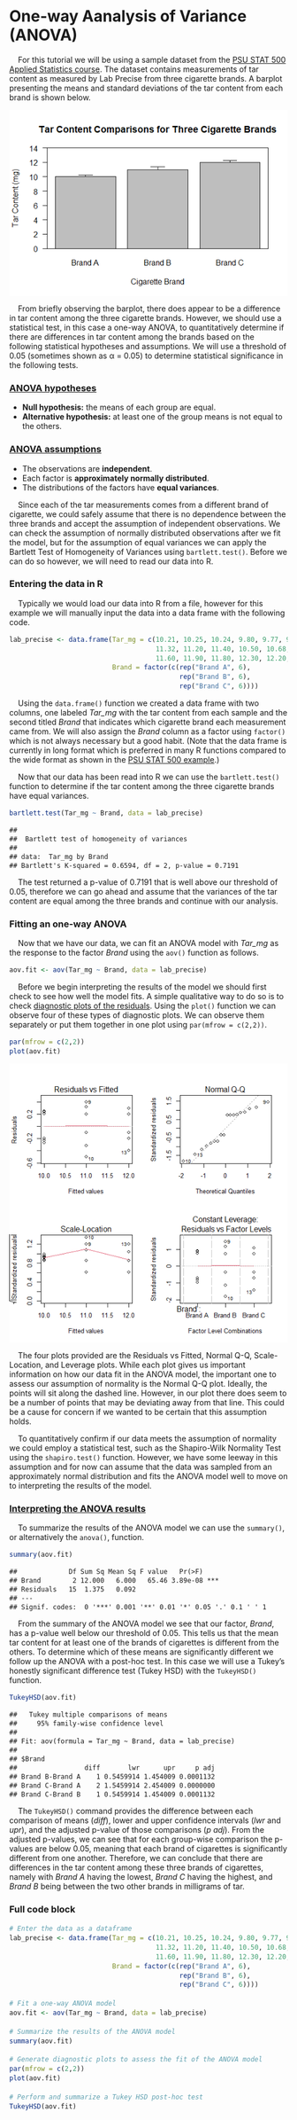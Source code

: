 
# One-way Aanalysis of Variance (ANOVA)

    For this tutorial we will be using a sample dataset from the [PSU
STAT 500 Applied Statistics
course](https://online.stat.psu.edu/stat500/lesson/10/10.1). The dataset
contains measurements of tar content as measured by Lab Precise from
three cigarette brands. A barplot presenting the means and standard
deviations of the tar content from each brand is shown below.

<img src="img/one-way-ANOVA/unnamed-chunk-2-1.png" style="display: block; margin: auto;" />

    From briefly observing the barplot, there does appear to be a
difference in tar content among the three cigarette brands. However, we
should use a statistical test, in this case a one-way ANOVA, to
quantitatively determine if there are differences in tar content among
the brands based on the following statistical hypotheses and
assumptions. We will use a threshold of 0.05 (sometimes shown as α =
0.05) to determine statistical significance in the following tests.

### [ANOVA hypotheses](https://online.stat.psu.edu/stat500/lesson/10/10.2)

-   **Null hypothesis:** the means of each group are equal.  
-   **Alternative hypothesis:** at least one of the group means is not
    equal to the others.

### [ANOVA assumptions](https://online.stat.psu.edu/stat500/lesson/10/10.2/10.2.1)

-   The observations are **independent**.
-   Each factor is **approximately normally distributed**.
-   The distributions of the factors have **equal variances**.

    Since each of the tar measurements comes from a different brand of
cigarette, we could safely assume that there is no dependence between
the three brands and accept the assumption of independent observations.
We can check the assumption of normally distributed observations after
we fit the model, but for the assumption of equal variances we can apply
the Bartlett Test of Homogeneity of Variances using `bartlett.test()`.
Before we can do so however, we will need to read our data into R.

### Entering the data in R

    Typically we would load our data into R from a file, however for
this example we will manually input the data into a data frame with the
following code.

``` r
lab_precise <- data.frame(Tar_mg = c(10.21, 10.25, 10.24, 9.80, 9.77, 9.73,
                                     11.32, 11.20, 11.40, 10.50, 10.68, 10.90,
                                     11.60, 11.90, 11.80, 12.30, 12.20, 12.20),
                          Brand = factor(c(rep("Brand A", 6),
                                           rep("Brand B", 6),
                                           rep("Brand C", 6))))
```

    Using the `data.frame()` function we created a data frame with two
columns, one labeled *Tar\_mg* with the tar content from each sample and
the second titled *Brand* that indicates which cigarette brand each
measurement came from. We will also assign the *Brand* column as a
factor using `factor()` which is not always necessary but a good habit.
(Note that the data frame is currently in long format which is preferred
in many R functions compared to the wide format as shown in the [PSU
STAT 500 example](https://online.stat.psu.edu/stat500/lesson/10/10.1).)

    Now that our data has been read into R we can use the
`bartlett.test()` function to determine if the tar content among the
three cigarette brands have equal variances.

``` r
bartlett.test(Tar_mg ~ Brand, data = lab_precise)
```

    ## 
    ##  Bartlett test of homogeneity of variances
    ## 
    ## data:  Tar_mg by Brand
    ## Bartlett's K-squared = 0.6594, df = 2, p-value = 0.7191

    The test returned a p-value of 0.7191 that is well above our
threshold of 0.05, therefore we can go ahead and assume that the
variances of the tar content are equal among the three brands and
continue with our analysis.

### Fitting an one-way ANOVA

    Now that we have our data, we can fit an ANOVA model with *Tar\_mg*
as the response to the factor *Brand* using the `aov()` function as
follows.

``` r
aov.fit <- aov(Tar_mg ~ Brand, data = lab_precise)
```

    Before we begin interpreting the results of the model we should
first check to see how well the model fits. A simple qualitative way to
do so is to check [diagnostic plots of the
residuals](https://online.stat.psu.edu/stat462/node/117/). Using the
`plot()` function we can observe four of these types of diagnostic
plots. We can observe them separately or put them together in one plot
using `par(mfrow = c(2,2))`.

``` r
par(mfrow = c(2,2))
plot(aov.fit)
```

<img src="img/one-way-ANOVA/unnamed-chunk-5-1.png" style="display: block; margin: auto;" />

    The four plots provided are the Residuals vs Fitted, Normal Q-Q,
Scale-Location, and Leverage plots. While each plot gives us important
information on how our data fit in the ANOVA model, the important one to
assess our assumption of normality is the Normal Q-Q plot. Ideally, the
points will sit along the dashed line. However, in our plot there does
seem to be a number of points that may be deviating away from that line.
This could be a cause for concern if we wanted to be certain that this
assumption holds.

    To quantitatively confirm if our data meets the assumption of
normality we could employ a statistical test, such as the Shapiro-Wilk
Normality Test using the `shapiro.test()` function. However, we have
some leeway in this assumption and for now can assume that the data was
sampled from an approximately normal distribution and fits the ANOVA
model well to move on to interpreting the results of the model.

### [Interpreting the ANOVA results](https://online.stat.psu.edu/stat485/lesson/12/12.2)

    To summarize the results of the ANOVA model we can use the
`summary()`, or alternatively the `anova()`, function.

``` r
summary(aov.fit)
```

    ##             Df Sum Sq Mean Sq F value   Pr(>F)    
    ## Brand        2 12.000   6.000   65.46 3.89e-08 ***
    ## Residuals   15  1.375   0.092                     
    ## ---
    ## Signif. codes:  0 '***' 0.001 '**' 0.01 '*' 0.05 '.' 0.1 ' ' 1

    From the summary of the ANOVA model we see that our factor, *Brand*,
has a p-value well below our threshold of 0.05. This tells us that the
mean tar content for at least one of the brands of cigarettes is
different from the others. To determine which of these means are
significantly different we follow up the ANOVA with a post-hoc test. In
this case we will use a Tukey’s honestly significant difference test
(Tukey HSD) with the `TukeyHSD()` function.

``` r
TukeyHSD(aov.fit)
```

    ##   Tukey multiple comparisons of means
    ##     95% family-wise confidence level
    ## 
    ## Fit: aov(formula = Tar_mg ~ Brand, data = lab_precise)
    ## 
    ## $Brand
    ##                 diff       lwr      upr     p adj
    ## Brand B-Brand A    1 0.5459914 1.454009 0.0001132
    ## Brand C-Brand A    2 1.5459914 2.454009 0.0000000
    ## Brand C-Brand B    1 0.5459914 1.454009 0.0001132

    The `TukeyHSD()` command provides the difference between each
comparison of means (*diff*), lower and upper confidence intervals
(*lwr* and *upr*), and the adjusted p-value of those comparisons (*p
adj*). From the adjusted p-values, we can see that for each group-wise
comparison the p-values are below 0.05, meaning that each brand of
cigarettes is significantly different from one another. Therefore, we
can conclude that there are differences in the tar content among these
three brands of cigarettes, namely with *Brand A* having the lowest,
*Brand C* having the highest, and *Brand B* being between the two other
brands in milligrams of tar.

### Full code block

``` r
# Enter the data as a dataframe
lab_precise <- data.frame(Tar_mg = c(10.21, 10.25, 10.24, 9.80, 9.77, 9.73,
                                     11.32, 11.20, 11.40, 10.50, 10.68, 10.90,
                                     11.60, 11.90, 11.80, 12.30, 12.20, 12.20),
                          Brand = factor(c(rep("Brand A", 6),
                                           rep("Brand B", 6),
                                           rep("Brand C", 6))))

# Fit a one-way ANOVA model
aov.fit <- aov(Tar_mg ~ Brand, data = lab_precise)

# Summarize the results of the ANOVA model
summary(aov.fit)

# Generate diagnostic plots to assess the fit of the ANOVA model
par(mfrow = c(2,2))
plot(aov.fit)

# Perform and summarize a Tukey HSD post-hoc test
TukeyHSD(aov.fit)
```

